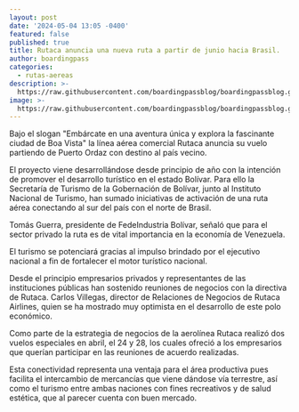 ```yaml
---
layout: post
date: '2024-05-04 13:05 -0400'
featured: false
published: true
title: Rutaca anuncia una nueva ruta a partir de junio hacia Brasil.
author: boardingpass
categories:
  - rutas-aereas
description: >-
  https://raw.githubusercontent.com/boardingpassblog/boardingpassblog.github.io/main/rutaca%20brasil.png
image: >-
  https://raw.githubusercontent.com/boardingpassblog/boardingpassblog.github.io/main/rutaca%20brasil.png
---
```

Bajo el slogan "Embárcate en una aventura única y explora la fascinante ciudad de Boa Vista" la línea aérea comercial Rutaca anuncia su vuelo partiendo de Puerto Ordaz con destino al país vecino.

El proyecto viene desarrollándose desde principio de año con la intención de promover el desarrollo turístico en el estado Bolívar. Para ello la Secretaría de Turismo de la Gobernación de Bolívar, junto al Instituto Nacional de Turismo, han sumado iniciativas de activación de una ruta aérea conectando al sur del país con el norte de Brasil. 

Tomás Guerra, presidente de FedeIndustria Bolívar, señaló que para el sector privado la ruta es de vital importancia en la economía de Venezuela.

El turismo se potenciará gracias al impulso brindado por el ejecutivo nacional a fin de fortalecer el motor turístico nacional.

Desde el principio empresarios privados y representantes de las instituciones públicas han sostenido reuniones de negocios con la directiva de Rutaca. Carlos Villegas, director de Relaciones de Negocios de Rutaca Airlines, quien se ha mostrado muy optimista en el desarrollo de este polo económico. 

Como parte de la estrategia de negocios de la aerolínea Rutaca realizó dos vuelos especiales en abril, el 24 y 28, los cuales ofreció a los empresarios que querían participar en las reuniones de acuerdo realizadas. 

Esta conectividad representa una ventaja para el área productiva pues facilita el intercambio de mercancías que viene dándose vía terrestre, así como el turismo entre ambas naciones con fines recreativos y de salud estética, que al parecer cuenta con buen mercado.